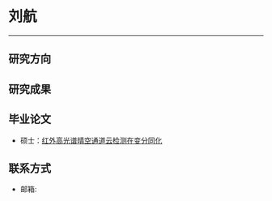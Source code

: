 # 刘航
---
## 研究方向

## 研究成果

## 毕业论文

* 硕士：[红外高光谱晴空通道云检测在变分同化](../assets/dissertations/红外高光谱晴空通道云检测在变分同化-刘航.pdf)

## 联系方式
* 邮箱:
